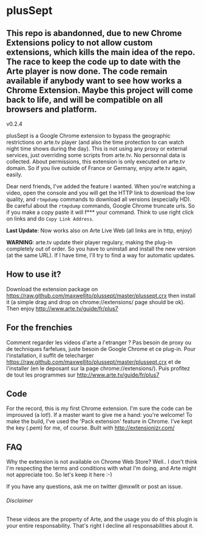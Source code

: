 plusSept
========

## This repo is abandonned, due to new Chrome Extensions policy to not allow custom extensions, which kills the main idea of the repo. The race to keep the code up to date with the Arte player is now done. The code remain available if anybody want to see how works a Chrome Extension. Maybe this project will come back to life, and will be compatible on all browsers and platform.

v0.2.4

plusSept is a Google Chrome extension to bypass the geographic restrictions on arte.tv player (and also the time protection to can watch night time shows during the day). This is not using any proxy or external services, just overriding some scripts from arte.tv. No personnal data is collected. About permissions, this extension is only executed on arte.tv domain.
So if you live outside of France or Germany, enjoy arte.tv again, easily.

Dear nerd friends, I've added the feature I wanted. When you're watching a video, open the console and you will get the HTTP link to download the low quality, and `rtmpdump` commands to download all versions (especially HD). Be careful about the `rtmpdump` commands, Google Chrome truncate urls. So if you make a copy paste it will f*** your command. Think to use right click on links and do `Copy Link Address`.

**Last Update**: Now works also on Arte Live Web (all links are in http, enjoy)

**WARNING**: arte.tv update their player regulary, making the plug-in completely out of order. So you have to uninstall and install the new version (at the same URL). If I have time, I'll try to find a way for automatic updates.

How to use it?
--------------
Download the extension package on https://raw.github.com/maxwellito/plussept/master/plussept.crx then install it (a simple drag and drop on chrome://extensions/ page should be ok). Then enjoy http://www.arte.tv/guide/fr/plus7

For the frenchies
-----------------
Comment regarder les videos d'arte a l'etranger ? Pas besoin de proxy ou de techniques farfelues, juste besoin de Google Chrome et ce plug-in. Pour l'installation, il suffit de telecharger https://raw.github.com/maxwellito/plussept/master/plussept.crx et de l'installer (en le deposant sur la page chrome://extensions/).
Puis profitez de tout les programmes sur http://www.arte.tv/guide/fr/plus7

Code
----
For the record, this is my first Chrome extension. I'm sure the code can be improuved (a lot!). If a master want to give me a hand: you're welcome!
To make the build, I've used the 'Pack extension' feature in Chrome. I've kept the key (.pem) for me, of course.
Built with http://extensionizr.com/

FAQ
---
Why the extension is not available on Chrome Web Store?
Well.. I don't think I'm respecting the terms and conditions with what I'm doing, and Arte might not appreciate too. So let's keep it here :-)

If you have any questions, ask me on twitter @mxwllt or post an issue.


###### Disclaimer
These videos are the property of Arte, and the usage you do of this plugin is your entire responsability. That's right I decline all responsabilities about it.
